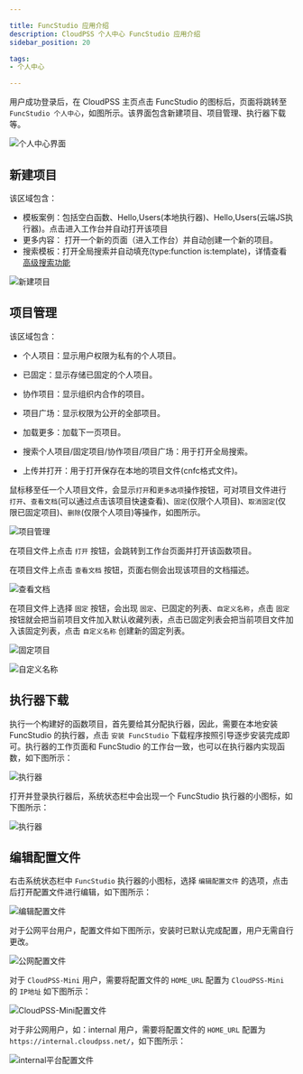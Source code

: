 ```yaml
---

title: FuncStudio 应用介绍
description: CloudPSS 个人中心 FuncStudio 应用介绍
sidebar_position: 20

tags: 
- 个人中心

---
```


用户成功登录后，在 CloudPSS 主页点击 FuncStudio 的图标后，页面将跳转至 `FuncStudio 个人中心`，如图所示。该界面包含新建项目、项目管理、执行器下载等。

![个人中心界面](./个人中心.png "个人中心界面")

## 新建项目

该区域包含：

+ 模板案例：包括空白函数、Hello,Users(本地执行器)、Hello,Users(云端JS执行器)。点击进入工作台并自动打开该项目
+ 更多内容： 打开一个新的页面（进入工作台）并自动创建一个新的项目。
+ 搜索模板：打开全局搜索并自动填充(type:function is:template)，详情查看[高级搜索功能](../../others/advanced-search/index.md "高级搜索功能")

![新建项目](./新建项目.png "新建项目")


## 项目管理

该区域包含：

+ 个人项目：显示用户权限为私有的个人项目。

+ 已固定：显示存储已固定的个人项目。
  
+ 协作项目：显示组织内合作的项目。

+ 项目广场：显示权限为公开的全部项目。

+ 加载更多：加载下一页项目。
  
+ 搜索个人项目/固定项目/协作项目/项目广场：用于打开全局搜索。

+ 上传并打开：用于打开保存在本地的项目文件(cnfc格式文件)。  


鼠标移至任一个人项目文件，会显示`打开`和`更多选项`操作按钮，可对项目文件进行 `打开`、`查看文档`(可以通过点击该项目快速查看)、`固定`(仅限个人项目)、`取消固定`(仅限已固定项目)、`删除`(仅限个人项目)等操作，如图所示。

![项目管理](./项目管理.png "项目管理")

在项目文件上点击 `打开` 按钮，会跳转到工作台页面并打开该函数项目。

在项目文件上点击 `查看文档` 按钮，页面右侧会出现该项目的文档描述。

![查看文档](./查看文档.png "查看文档")
 
在项目文件上选择 `固定` 按钮，会出现 `固定`、已固定的列表、`自定义名称`，点击 `固定` 按钮就会把当前项目文件加入默认收藏列表，点击已固定列表会把当前项目文件加入该固定列表，点击 `自定义名称` 创建新的固定列表。

![固定项目](./固定项目.png "固定项目")

![自定义名称](./自定义名称.png "自定义名称")

## 执行器下载

执行一个构建好的函数项目，首先要给其分配执行器，因此，需要在本地安装 FuncStudio 的执行器，点击 `安装 FuncStudio` 下载程序按照引导逐步安装完成即可。执行器的工作页面和 FuncStudio 的工作台一致，也可以在执行器内实现函数，如下图所示：

![执行器](./执行器界面.png "执行器界面")

打开并登录执行器后，系统状态栏中会出现一个 FuncStudio 执行器的小图标，如下图所示：

![执行器](./执行器图标.png "执行器图标")

## 编辑配置文件

右击系统状态栏中 `FuncStudio` 执行器的小图标，选择 `编辑配置文件` 的选项，点击后打开配置文件进行编辑，如下图所示：

![编辑配置文件](./编辑配置文件.png "编辑配置文件")

对于公网平台用户，配置文件如下图所示，安装时已默认完成配置，用户无需自行更改。

![公网配置文件](./公网配置文件.png "公网配置文件")


对于 `CloudPSS-Mini` 用户，需要将配置文件的 `HOME_URL` 配置为 `CloudPSS-Mini` 的 `IP地址` 如下图所示：

![CloudPSS-Mini配置文件](./CloudPSS-Mini配置文件.png "CloudPSS-Mini配置文件")

对于非公网用户，如：internal 用户，需要将配置文件的 `HOME_URL` 配置为 `https://internal.cloudpss.net/`，如下图所示：

![internal平台配置文件](./internal平台配置文件.png "internal平台配置文件")